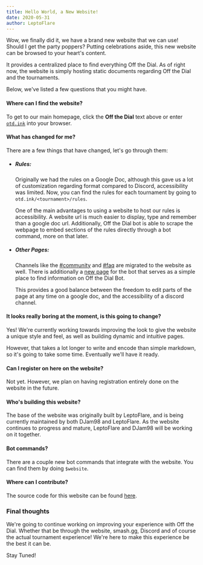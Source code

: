 ```yaml
---
title: Hello World, a New Website!
date: 2020-05-31
author: LeptoFlare
---
```


Wow, we finally did it, we have a brand new website that we can use! Should I get the party poppers?
Putting celebrations aside, this new website can be browsed to your heart's content.

It provides a centralized place to find everything Off the Dial.
As of right now, the website is simply hosting static documents regarding Off the Dial and the tournaments.

Below, we've listed a few questions that you might have.

#### Where can I find the website?
To get to our main homepage, click the **Off the Dial** text above or enter [`otd.ink`](https://otd.ink) into your browser.

#### What has changed for me?
There are a few things that have changed, let's go through them:

- ##### Rules:
  Originally we had the rules on a Google Doc, although this gave us a lot of customization regarding format compared to Discord, accessibility was limited. Now, you can find the rules for each tournament by going to `otd.ink/<tournament>/rules`.
  
  One of the main advantages to using a website to host our rules is accessibility. A website url is much easier to display, type and remember than a google doc url.
  Additionally, Off the Dial bot is able to scrape the webpage to embed sections of the rules directly through a bot command, more on that later.

- ##### Other Pages:
  Channels like the [<Mention>#community</Mention>](https://otd.ink/community) and [<Mention>#faq</Mention>](https://otd.ink/faq) are migrated to the website as well.
  There is additionally a [new page](https://otd.ink/bot) for the bot that serves as a simple place to find information on Off the Dial Bot.

  This provides a good balance between the freedom to edit parts of the page at any time on a google doc, and the accessibility of a discord channel.

#### It looks really boring at the moment, is this going to change?
Yes! We're currently working towards improving the look to give the website a unique style and feel, as well as building dynamic and intuitive pages.

However, that takes a lot longer to write and encode than simple markdown, so it's going to take some time. Eventually we'll have it ready.

#### Can I register on here on the website?
Not yet. However, we plan on having registration entirely done on the website in the future. 

#### Who's building this website?
The base of the website was originally built by LeptoFlare, and is being currently maintained by both DJam98 and LeptoFlare. As the website continues to progress and mature, LeptoFlare and DJam98 will be working on it together.

#### Bot commands?
There are a couple new bot commands that integrate with the website. You can find them by doing `$website`.

#### Where can I contribute?
The source code for this website can be found [here](https://github.com/offthedial/site).

### Final thoughts

We're going to continue working on improving your experience with Off the Dial. Whether that be through the website, smash.gg, Discord and of course the actual tournament experience! We're here to make this experience be the best it can be.

Stay Tuned!